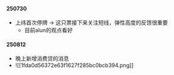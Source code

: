 #### 250730
+ 上纬首次停牌 -> 这只票接下来关注短线，弹性高度的反馈很重要 
	+ 目前alun的观点看好

#### 250812
+ 晚上新增消费贷的消息
+ ![[1fda0d56372e63f1627f285bc0bcb394.png]]